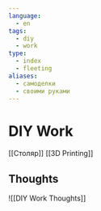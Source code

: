 ```yaml
---
language:
  - en
tags:
  - diy
  - work
type:
  - index
  - fleeting
aliases:
  - самоделки
  - своими руками
---
```

# DIY Work
[[Столяр]]
[[3D Printing]]

## Thoughts
![[DIY Work Thoughts]]